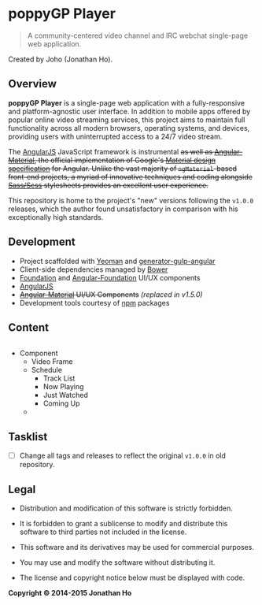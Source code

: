 poppyGP Player
==============

> A community-centered video channel and IRC webchat single-page web application.

Created by Joho (Jonathan Ho).


## Overview

__poppyGP Player__ is a single-page web application with a fully-responsive and platform-agnostic user interface.  In addition to mobile apps offered by popular online video streaming services, this project aims to maintain full functionality across all modern browsers, operating systems, and devices, providing users with uninterrupted access to a 24/7 video stream.

The [AngularJS][ng] JavaScript framework is instrumental ~~as well as [Angular-Material][ng-md], the official implementation of Google's [Material design specification][md] for Angular.  Unlike the vast majority of `ngMaterial`-based front-end projects, a myriad of innovative techniques and coding alongside [Sass/Scss][sass] stylesheets provides an excellent user experience.~~

This repository is home to the project's "new" versions following the `v1.0.0` releases, which the author found unsatisfactory in comparison with his exceptionally high standards.

[ng]://angularjs.org
[ng-md]://material.angularjs.org
[md]://google.com/design/spec/material-design/introduction.html
[sass]://sass-lang.com


## Development

 - Project scaffolded with [Yeoman][yo] and [generator-gulp-angular][yo-gulp-ng]
 - Client-side dependencies managed by [Bower][bower]
 - [Foundation][foundation] and [Angular-Foundation][ngFoundation] UI/UX components
 - [AngularJS][ng]
 - ~~[Angular-Material][ng-md] UI/UX Components~~ *(replaced in v1.5.0)*
 - Development tools courtesy of [npm][npm] packages

[yo]://yeoman.io
[yo-gulp-ng]://github.com/Swiip/generator-gulp-angular
[bower]://bower.io
[npm]://npmjs.com
[foundation]://foundation.zurb.com/
[ngFoundation]://pineconellc.github.io/angular-foundation/


## Content

```

```
 - Component
   - Video Frame
   - Schedule
     - Track List
     - Now Playing
     - Just Watched
     - Coming Up
   -  

## Tasklist

 - [ ] Change all tags and releases to reflect the original `v1.0.0` in old repository.


## Legal

 - Distribution and modification of this software is strictly forbidden.
 - It is forbidden to grant a sublicense to modify and distribute this software to third parties not included in the license.

 - This software and its derivatives may be used for commercial purposes.  
 - You may use and modify the software without distributing it.

 - The license and copyright notice below must be displayed with code.

**Copyright © 2014-2015 Jonathan Ho**
